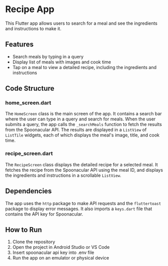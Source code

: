 # Recipe App

This Flutter app allows users to search for a meal and see the ingredients and instructions to make it.

## Features
- Search meals by typing in a query
- Display list of meals with images and cook time
- Tap on a meal to view a detailed recipe, including the ingredients and instructions

## Code Structure

### home_screen.dart
The `HomeScreen` class is the main screen of the app. It contains a search bar where the user can type in a query and search for meals. When the user submits a query, the app calls the `_searchMeals` function to fetch the results from the Spoonacular API. The results are displayed in a `ListView` of `ListTile` widgets, each of which displays the meal's image, title, and cook time.

### recipe_screen.dart
The `RecipeScreen` class displays the detailed recipe for a selected meal. It fetches the recipe from the Spoonacular API using the meal ID, and displays the ingredients and instructions in a scrollable `ListView`.

## Dependencies
The app uses the `http` package to make API requests and the `fluttertoast` package to display error messages. It also imports a `keys.dart` file that contains the API key for Spoonacular.

## How to Run
1. Clone the repository
2. Open the project in Android Studio or VS Code
3. Insert spoonacular api key into .env file
4. Run the app on an emulator or physical device
